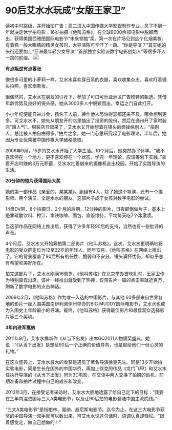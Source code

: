 # 90后艾水水玩成“女版王家卫”

读初中时跳级，并开始拍广告；高二进入中国传媒大学影视制作专业，念了不到一年就决定休学拍电影；16岁拍摄《他叫苏格》，在全球8000余部电影中脱颖而出，获得美国西雅图国际电影节“未来领袖”奖。第一次在片场见到这个化烟熏妆、有着猫一般大眼睛的精灵女孩时，大导演陈可辛吓了一跳。“你是导演？”其实她的头衔还要加上“亚洲最年轻少女导演”“首部独立实验派数字电影创始人”等很多吓人一跳的前缀。 ![](http://www.yilinzazhi.com/images/yili/yili201315/yili20131529-1-l.jpg)

**有点叛逆有点嚣张**

像很多可爱的小萝莉一样，艾水水喜欢穿日系的衣服，喜欢收集杂志，喜欢盯着镜头拍照，喜欢烟熏妆。 

很偶然的，艾水水在朋友的引荐下，参加了可口可乐亚洲区广告模特的甄选，凭借年龄优势及良好的镜头感，她从3000多人中脱颖而出，幸运之门自此打开。 

小小年纪便能日进斗金，扬名于人前，换作他人恐怕得瑟都还来不及，哪会想到更多。可艾水水不，她先从朋友开的店里抽出了投资的股份，然后在通州开了家时装店“超人气”。服装店开起来了，艾水水又开始想着在镜头后面操纵别人。“拍别人，总比被人拍自由得多。”拍片之余，她一门心思研究起了电影理论，半年后，她因为专业优秀被中国传媒大学破格录取。 

2006年9月，15岁的艾水水开始了大学生活。10个月后，她突然办了休学。“我不喜欢停在一个地方，更不喜欢停在一个状态，学完一年理论，应该筹划下实践。”拿着开店时赚的3万元积蓄，艾水水扛着借来的摄像机走出校园，开始了实践导演的生活。 

**20分钟的短片获得国际大奖**

她的第一部作品《亲爱的，某某某》。剧组有4人，除了她这个导演，还有一个摄影师、两个演员，全是水水的朋友。这部片子成了女孩对数字电影的尝试。 

14盘DV带，8个拍摄日，2个月的后期，12分钟的影片，日夜颠倒做片子，基本上是靠碳酸饮料、橙汁、拿铁咖啡、面包、盒饭维持，平均每天吃7个冰激凌。 

当这部作品在网络上推出后，获得了许多年轻90后的支持，当然也有一些批评的声音。 

4个月后，艾水水又开始筹拍第二部影片《他叫苏格》。这次，艾水水更明确地将电影的受众群定位为12至22岁的年轻人。同年12月，《他叫苏格》在网络上推出了。它的背景覆盖了90后所有的任性、脆弱和不安分。镜头满怀忧伤，却似乎总有希望和美好所在。 

拍完这部片子，艾水水刚满16周岁。《他叫苏格》在北京举办首映礼时，王家卫作为特别嘉宾出席。该片一经推出就受到了热捧，仅预告片一周的点击率就近百万，刷新了数字电影的点击神话。 

2009年2月，《他叫苏格》作为唯一入选的中国影片，与其他 60多部来自世界各地的影片一起入围美国南伊利诺伊州举办的BIG MUDDY国际电影节，艾水水也成为入围史上年龄最小的导演。最终，《他叫苏格》获得最佳影片和最佳观众选择影片等三个奖项。 

**3年内进军戛纳**

2011年9月，艾水水携新作《从当下出发》出席GQ2011人物颁奖盛典。她说：“《从当下出发》是想给90后一个正确的价值导向，也是献给他们一份心灵的礼物。” 

在这次盛典上，艾水水最大的收获是遇见了著名导演徐克先生。同是13岁开始拍实验电影，同是生长在国外的中国华侨，再加上徐克的作品《龙门飞甲》和艾水水任执行导演的《从当下出发》同为3D电影，在交谈中两人交换了拍摄的动机、前期准备和拍片过程中自己的成长和改变。 

2013年3月，在接受记者采访时，艾水水大胆地透露了给自己定下的目标：“我要在三年内混进国际三大A类电影节，以及让90后拍的电影登陆中国主流院线。” 

“三大A类电影节”是指柏林、戛纳、威尼斯电影节。迄今为止，在这三大电影节获奖的中国导演一双手就可以数出来，可艾水水说这句话时，语调认真却轻松。“跟着感觉走，做自己想做的！”